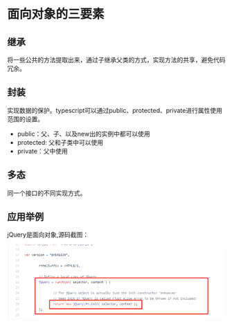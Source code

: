 # 面向对象的三要素

## 继承
将一些公共的方法提取出来，通过子继承父类的方式，实现方法的共享，避免代码冗余。

## 封装
实现数据的保护。typescript可以通过public、protected、private进行属性使用范围的设置。
- public：父、子、以及new出的实例中都可以使用 
- protected: 父和子类中可以使用
- private：父中使用

## 多态
同一个接口的不同实现方式。

## 应用举例
jQuery是面向对象,源码截图：

![](./image/jquery.png)